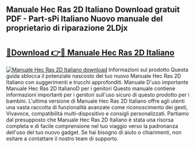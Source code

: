 ## Manuale Hec Ras 2D Italiano Download gratuit PDF - Part-sPi Italiano Nuovo manuale del proprietario di riparazione 2LDjx

# <h2><a href="http://dffacl.blite.top/?on=Manuale+Hec+Ras+2D+Italiano">🔗Download 👉🔴 Manuale Hec Ras 2D Italiano</a></h2>

[![Manuale Hec Ras 2D Italiano download](https://i.imgur.com/lujVjoI.png)](http://dffacl.blite.top/?on=Manuale+Hec+Ras+2D+Italiano)
Informazioni sul prodotto Questa guida sblocca il potenziale nascosto del tuo nuovo Manuale Hec Ras 2D Italiano con suggerimenti e trucchi approfonditi. Manuale D'uso importante Manuale Hec Ras 2D ItalianoD per i genitori Questo manuale contiene informazioni importanti per i genitori sull'uso sicuro di questo prodotto per i bambini. L'ultima versione di Manuale Hec Ras 2D Italiano offre agli utenti una vasta raccolta di funzionalità avanzate come riconoscimento dei gesti, Vivavoce, compatibilità multi-dispositivo e consigli personalizzati. Partiamo dal presupposto che Manuale Hec Ras 2D Italiano è stata una risorsa completa e di facile comprensione nel tuo viaggio verso la padronanza dell'uso del tuo nuovo gadget. Se hai bisogno di aiuto o chiarimenti, non esitare a contattare il nostro team di supporto.
